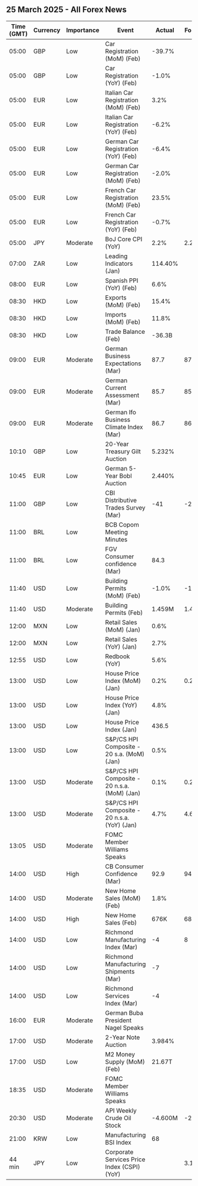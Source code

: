## 25 March 2025 - All Forex News

| Time (GMT) | Currency | Importance | Event | Actual | Forecast | Previous |
|------|----------|------------|-------|--------|----------|----------|
| 05:00 | GBP | Low | Car Registration (MoM) (Feb) | -39.7% |  | -1.0% |
| 05:00 | GBP | Low | Car Registration (YoY) (Feb) | -1.0% |  | -2.5% |
| 05:00 | EUR | Low | Italian Car Registration (MoM) (Feb) | 3.2% |  | 26.4% |
| 05:00 | EUR | Low | Italian Car Registration (YoY) (Feb) | -6.2% |  | -5.8% |
| 05:00 | EUR | Low | German Car Registration (YoY) (Feb) | -6.4% |  | -2.8% |
| 05:00 | EUR | Low | German Car Registration (MoM) (Feb) | -2.0% |  | -7.6% |
| 05:00 | EUR | Low | French Car Registration (MoM) (Feb) | 23.5% |  | -37.6% |
| 05:00 | EUR | Low | French Car Registration (YoY) (Feb) | -0.7% |  | -6.2% |
| 05:00 | JPY | Moderate | BoJ Core CPI (YoY) | 2.2% | 2.2% | 2.2% |
| 07:00 | ZAR | Low | Leading Indicators (Jan) | 114.40% |  | 113.31% |
| 08:00 | EUR | Low | Spanish PPI (YoY) (Feb) | 6.6% |  | 2.6% |
| 08:30 | HKD | Low | Exports (MoM) (Feb) | 15.4% |  | 0.1% |
| 08:30 | HKD | Low | Imports (MoM) (Feb) | 11.8% |  | 0.5% |
| 08:30 | HKD | Low | Trade Balance (Feb) | -36.3B |  | 2.1B |
| 09:00 | EUR | Moderate | German Business Expectations (Mar) | 87.7 | 87.9 | 85.6 |
| 09:00 | EUR | Moderate | German Current Assessment (Mar) | 85.7 | 85.5 | 85.0 |
| 09:00 | EUR | Moderate | German Ifo Business Climate Index (Mar) | 86.7 | 86.8 | 85.3 |
| 10:10 | GBP | Low | 20-Year Treasury Gilt Auction | 5.232% |  | 4.836% |
| 10:45 | EUR | Low | German 5-Year Bobl Auction | 2.440% |  | 2.150% |
| 11:00 | GBP | Low | CBI Distributive Trades Survey (Mar) | -41 | -28 | -23 |
| 11:00 | BRL | Low | BCB Copom Meeting Minutes |  |  |  |
| 11:00 | BRL | Low | FGV Consumer confidence (Mar) | 84.3 |  | 83.6 |
| 11:40 | USD | Low | Building Permits (MoM) (Feb) | -1.0% | -1.2% | -0.6% |
| 11:40 | USD | Moderate | Building Permits (Feb) | 1.459M | 1.456M | 1.473M |
| 12:00 | MXN | Low | Retail Sales (MoM) (Jan) | 0.6% |  | 0.1% |
| 12:00 | MXN | Low | Retail Sales (YoY) (Jan) | 2.7% |  | -0.2% |
| 12:55 | USD | Low | Redbook (YoY) | 5.6% |  | 5.2% |
| 13:00 | USD | Low | House Price Index (MoM) (Jan) | 0.2% | 0.2% | 0.5% |
| 13:00 | USD | Low | House Price Index (YoY) (Jan) | 4.8% |  | 4.8% |
| 13:00 | USD | Low | House Price Index (Jan) | 436.5 |  | 435.8 |
| 13:00 | USD | Low | S&P/CS HPI Composite - 20 s.a. (MoM) (Jan) | 0.5% |  | 0.5% |
| 13:00 | USD | Moderate | S&P/CS HPI Composite - 20 n.s.a. (MoM) (Jan) | 0.1% | 0.2% | -0.1% |
| 13:00 | USD | Moderate | S&P/CS HPI Composite - 20 n.s.a. (YoY) (Jan) | 4.7% | 4.6% | 4.5% |
| 13:05 | USD | Moderate | FOMC Member Williams Speaks |  |  |  |
| 14:00 | USD | High | CB Consumer Confidence (Mar) | 92.9 | 94.2 | 100.1 |
| 14:00 | USD | Moderate | New Home Sales (MoM) (Feb) | 1.8% |  | -6.9% |
| 14:00 | USD | High | New Home Sales (Feb) | 676K | 682K | 664K |
| 14:00 | USD | Low | Richmond Manufacturing Index (Mar) | -4 | 8 | 6 |
| 14:00 | USD | Low | Richmond Manufacturing Shipments (Mar) | -7 |  | 12 |
| 14:00 | USD | Low | Richmond Services Index (Mar) | -4 |  | 11 |
| 16:00 | EUR | Moderate | German Buba President Nagel Speaks |  |  |  |
| 17:00 | USD | Moderate | 2-Year Note Auction | 3.984% |  | 4.169% |
| 17:00 | USD | Low | M2 Money Supply (MoM) (Feb) | 21.67T |  | 21.56T |
| 18:35 | USD | Moderate | FOMC Member Williams Speaks |  |  |  |
| 20:30 | USD | Moderate | API Weekly Crude Oil Stock | -4.600M | -2.500M | 4.593M |
| 21:00 | KRW | Low | Manufacturing BSI Index | 68 |  | 65 |
| 44 min | JPY | Low | Corporate Services Price Index (CSPI) (YoY) |  | 3.1% | 3.1% |
